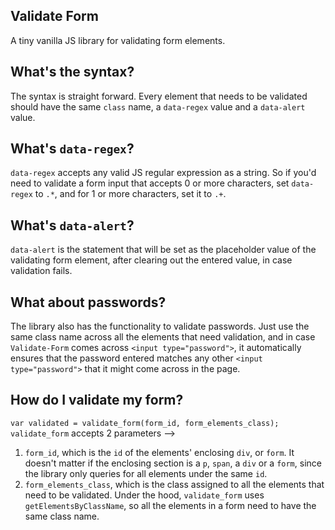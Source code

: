 ## Validate Form
A tiny vanilla JS library for validating form elements.

## What's the syntax?
The syntax is straight forward. Every element that needs to be validated 
should have the same `class` name, a `data-regex` value and a 
`data-alert` value.

## What's `data-regex`?
`data-regex` accepts any valid JS regular expression as a string. So if 
you'd need to validate a form input that accepts 0 or more characters, 
set `data-regex` to `.*`, and for 1 or more characters, set it to `.+`.

## What's `data-alert`?
`data-alert` is the statement that will be set as the placeholder value 
of the validating form element, after clearing out the entered value, in 
case validation fails.

## What about passwords?
The library also has the functionality to validate passwords. Just use 
the same class name across all the elements that need validation, and in 
case `Validate-Form` comes across `<input type="password">`, it 
automatically ensures that the password entered matches any other 
`<input type="password">` that it might come across in the page.

## How do I validate my form?
`var validated = validate_form(form_id, form_elements_class);`
`validate_form` accepts 2 parameters --> 
1. `form_id`, which is the `id` of the elements' enclosing `div`, or `form`. It doesn't matter if the enclosing section is a `p`, `span`, a `div` or a `form`, since the library only queries for all elements under the same `id`.
2. `form_elements_class`, which is the class assigned to all the 
elements that need to be validated. Under the hood, `validate_form` uses 
`getElementsByClassName`, so all the elements in a form need to have the 
same class name.